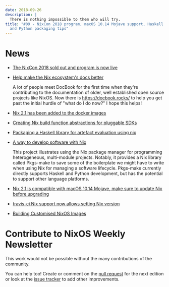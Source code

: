 ```yaml
---
date: 2018-09-26
description: |
  There is nothing impossible to them who will try.
title: "#09 - NixCon 2018 program, macOS 10.14 Mojave support, Haskell
  and Python packaging tips"
---
```


# News

- [The NixCon 2018 sold out and program is now
  live](https://nixcon2018.org/#program)

- [Help make the Nix ecosystem\'s docs better](https://docbook.rocks)

  A lot of people meet DocBook for the first time when they\'re
  contributing to the documentation of older, well established open
  source projects like NixOS. Now there is <https://docbook.rocks/> to
  help you get past the initial hurdle of \"what do I do now?\" I hope
  this helps!

- [Nix 2.1 has been added to the docker
  images](https://hub.docker.com/r/nixos/nix/tags/)

- [Creating Nix build function abstractions for pluggable
  SDKs](http://sandervanderburg.blogspot.com/2018/09/creating-nix-build-function.html)

- [Packaging a Haskell library for artefact evaluation using
  nix](http://mpickering.github.io/posts/2018-09-19-nix-artefacts.html)

- [A way to develop software with
  Nix](https://github.com/shajra/example-nix)

  This project illustrates using the Nix package manager for
  programming heterogeneous, multi-module projects. Notably, it
  provides a Nix library called Pkgs-make to save some of the
  boilerplate we might have to write when using Nix for managing a
  software lifecycle. Pkgs-make currently directly supports Haskell
  and Python development, but has the potential to support other
  language platforms.

- [Nix 2.1 is compatible with macOS 10.14 Mojave, make sure to update
  Nix before
  upgrading](https://nixos.org/nix/manual/#chap-installation)

- [travis-ci Nix support now allows setting Nix
  version](https://docs.travis-ci.com/user/languages/nix/#default-nix-version)

- [Building Customised NixOS
  Images](https://nixos.mayflower.consulting/blog/2018/09/11/custom-images/)

# Contribute to NixOS Weekly Newsletter

This work would not be possible without the many contributions of the
community.

You can help too! Create or comment on the [pull
request](https://github.com/NixOS/nixos-weekly/pulls) for the next
edition or look at the [issue
tracker](https://github.com/NixOS/nixos-weekly/issues) to add other
improvements.

